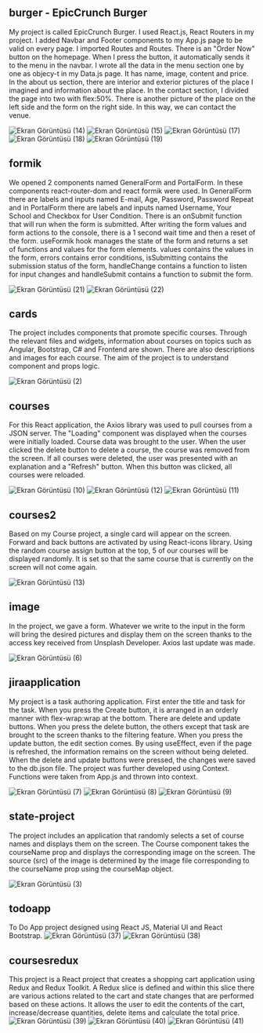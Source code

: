 ## burger - EpicCrunch Burger
My project is called EpicCrunch Burger. I used React.js, React Routers in my project. I added Navbar and Footer components to my App.js page to be valid on every page. I imported Routes and Routes. There is an "Order Now" button on the homepage. When I press the button, it automatically sends it to the menu in the navbar. I wrote all the data in the menu section one by one as objecy-t in my Data.js page. It has name, image, content and price. In the about us section, there are interior and exterior pictures of the place I imagined and information about the place. In the contact section, I divided the page into two with flex:50%. There is another picture of the place on the left side and the form on the right side. In this way, we can contact the venue.

![Ekran Görüntüsü (14)](https://github.com/kubraacelik/React-JS/assets/101054783/536e6c39-4207-461b-bc86-884433dd42ef)
![Ekran Görüntüsü (15)](https://github.com/kubraacelik/React-JS/assets/101054783/f6707176-0d0f-4263-8af0-5813b6c9ce59)
![Ekran Görüntüsü (17)](https://github.com/kubraacelik/React-JS/assets/101054783/816ead6c-b3fd-49c9-80cd-d804f4c79d20)
![Ekran Görüntüsü (18)](https://github.com/kubraacelik/React-JS/assets/101054783/ff95c36f-09f3-4aa3-a4db-4f24dc8885ed)
![Ekran Görüntüsü (19)](https://github.com/kubraacelik/React-JS/assets/101054783/34760323-ee5d-4280-8fdb-74695583bc9d)

## formik
We opened 2 components named GeneralForm and PortalForm. In these components react-router-dom and react formik were used. In GeneralForm there are labels and inputs named E-mail, Age, Password, Password Repeat and in PortalForm there are labels and inputs named Username, Your School and Checkbox for User Condition. There is an onSubmit function that will run when the form is submitted. After writing the form values and form actions to the console, there is a 1 second wait time and then a reset of the form. useFormik hook manages the state of the form and returns a set of functions and values for the form elements. values contains the values in the form, errors contains error conditions, isSubmitting contains the submission status of the form, handleChange contains a function to listen for input changes and handleSubmit contains a function to submit the form.

![Ekran Görüntüsü (21)](https://github.com/kubraacelik/React-JS/assets/101054783/1fc70d30-e4a6-462d-a25a-dd94e71ff0f2)
![Ekran Görüntüsü (22)](https://github.com/kubraacelik/React-JS/assets/101054783/0a19d0a7-3428-4e05-aca4-9eeed973817f)

## cards
The project includes components that promote specific courses. Through the relevant files and widgets, information about courses on topics such as Angular, Bootstrap, C# and Frontend are shown. There are also descriptions and images for each course. The aim of the project is to understand component and props logic.

![Ekran Görüntüsü (2)](https://github.com/kubraacelik/React-JS/assets/101054783/ceb83f93-d301-4971-b9dc-92878dcfcc0d)

## courses 
For this React application, the Axios library was used to pull courses from a JSON server. The "Loading" component was displayed when the courses were initially loaded. Course data was brought to the user. When the user clicked the delete button to delete a course, the course was removed from the screen. If all courses were deleted, the user was presented with an explanation and a "Refresh" button. When this button was clicked, all courses were reloaded.

![Ekran Görüntüsü (10)](https://github.com/kubraacelik/React-JS/assets/101054783/01956bc4-79a0-429b-a2eb-579ca196db5d)
![Ekran Görüntüsü (12)](https://github.com/kubraacelik/React-JS/assets/101054783/a3fdad44-0e3f-4b7b-ae12-a77fe3a4d954)
![Ekran Görüntüsü (11)](https://github.com/kubraacelik/React-JS/assets/101054783/8f775a66-ece8-49dd-8121-7b506d3d1118)

## courses2
Based on my Course project, a single card will appear on the screen. Forward and back buttons are activated by using React-icons library. Using the random course assign button at the top, 5 of our courses will be displayed randomly. It is set so that the same course that is currently on the screen will not come again. 

![Ekran Görüntüsü (13)](https://github.com/kubraacelik/React-JS/assets/101054783/73bcd5c5-aece-4243-a32f-6bde425ac201)

## image
In the project, we gave a form. Whatever we write to the input in the form will bring the desired pictures and display them on the screen thanks to the access key received from Unsplash Developer. Axios last update was made. 

![Ekran Görüntüsü (6)](https://github.com/kubraacelik/React-JS/assets/101054783/4dcaaf64-6efb-4581-b388-1c74870fa0c3)

## jiraapplication
My project is a task authoring application. First enter the title and task for the task. When you press the Create button, it is arranged in an orderly manner with flex-wrap:wrap at the bottom. There are delete and update buttons. When you press the delete button, the others except that task are brought to the screen thanks to the filtering feature. When you press the update button, the edit section comes. By using useEffect, even if the page is refreshed, the information remains on the screen without being deleted. When the delete and update buttons were pressed, the changes were saved to the db.json file. The project was further developed using Context. Functions were taken from App.js and thrown into context. 

![Ekran Görüntüsü (7)](https://github.com/kubraacelik/React-JS/assets/101054783/29abd285-ff73-47b5-81ab-85520858bb13)
![Ekran Görüntüsü (8)](https://github.com/kubraacelik/React-JS/assets/101054783/b7f1f551-b6b9-41a9-8b84-ca2453808000)
![Ekran Görüntüsü (9)](https://github.com/kubraacelik/React-JS/assets/101054783/d5e4ad99-4d7d-471c-96e5-b737aca79abd)


## state-project
The project includes an application that randomly selects a set of course names and displays them on the screen. The Course component takes the courseName prop and displays the corresponding image on the screen.  The source (src) of the image is determined by the image file corresponding to the courseName prop using the courseMap object. 

![Ekran Görüntüsü (3)](https://github.com/kubraacelik/React-JS/assets/101054783/c6391c0f-f9a1-4fe4-848d-181a8969e18b)

## todoapp
To Do App project designed using React JS, Material UI and React Bootstrap.
![Ekran Görüntüsü (37)](https://github.com/kubraacelik/React-JS/assets/101054783/8793b849-bf7a-4c0b-ae73-e90213cd18f4)
![Ekran Görüntüsü (38)](https://github.com/kubraacelik/React-JS/assets/101054783/69f6d7e3-5a65-4607-af64-84989faf55bd)

## coursesredux
This project is a React project that creates a shopping cart application using Redux and Redux Toolkit. A Redux slice is defined and within this slice there are various actions related to the cart and state changes that are performed based on these actions. It allows the user to edit the contents of the cart, increase/decrease quantities, delete items and calculate the total price.
![Ekran Görüntüsü (39)](https://github.com/kubraacelik/React-JS/assets/101054783/adec3068-64f3-4384-97c5-d3a1e891aaad)
![Ekran Görüntüsü (40)](https://github.com/kubraacelik/React-JS/assets/101054783/060a5b46-d827-4d03-a868-ffe559c2999e)
![Ekran Görüntüsü (41)](https://github.com/kubraacelik/React-JS/assets/101054783/4fb1b516-89dc-4164-9450-6075169f5173)


